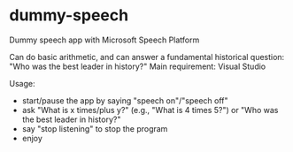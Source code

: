 # dummy-speech
Dummy speech app with Microsoft Speech Platform

Can do basic arithmetic, and can answer a fundamental historical question: "Who was the best leader in history?"
Main requirement: Visual Studio

Usage:
- start/pause the app by saying "speech on"/"speech off"
- ask "What is x times/plus y?" (e.g., "What is 4 times 5?") or "Who was the best leader in history?"
- say "stop listening" to stop the program
- enjoy
